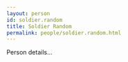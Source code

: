 ```yaml
---
layout: person
id: soldier.random
title: Soldier Random
permalink: people/soldier.random.html
---
```


Person details...
